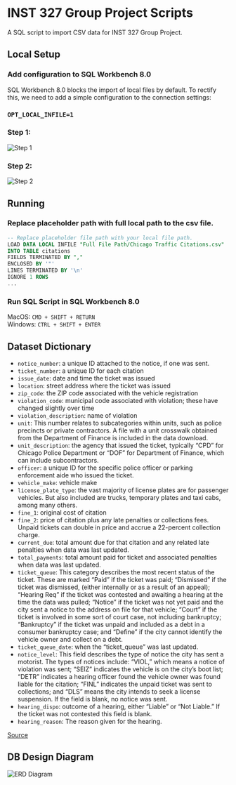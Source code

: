 # INST 327 Group Project Scripts
A SQL script to import CSV data for INST 327 Group Project.

## Local Setup 

### Add configuration to SQL Workbench 8.0

SQL Workbench 8.0 blocks the import of local files by default. To rectify this, we need to add a simple configuration to the connection settings: 

### `OPT_LOCAL_INFILE=1`

### Step 1:

![Step 1](https://inst-327-gp.s3.us-east-1.amazonaws.com/step+1.png "Step 1")

### Step 2:
![Step 2](https://inst-327-gp.s3.us-east-1.amazonaws.com/step+2.png "Step 2")

## Running 

### Replace placeholder path with full local path to the csv file.
```SQL
-- Replace placeholder file path with your local file path.
LOAD DATA LOCAL INFILE "Full File Path/Chicago Traffic Citations.csv"  -- <- File Path Here
INTO TABLE citations
FIELDS TERMINATED BY ","
ENCLOSED BY '"'
LINES TERMINATED BY '\n'
IGNORE 1 ROWS
...
```

### Run SQL Script in SQL Workbench 8.0

  MacOS: `CMD + SHIFT + RETURN`\
  Windows: `CTRL + SHIFT + ENTER`

## Dataset Dictionary 
* `notice_number`: a unique ID attached to the notice, if one was sent.
* `ticket_number`: a unique ID for each citation
* `issue_date`: date and time the ticket was issued
* `location`: street address where the ticket was issued
* `zip_code`: the ZIP code associated with the vehicle registration
* `violation_code`: municipal code associated with violation; these have changed slightly over time
* `violation_description`: name of violation
* `unit`: This number relates to subcategories within units, such as police precincts or private contractors. A file with a unit crosswalk obtained from the Department of Finance is included in the data download.
* `unit_description`: the agency that issued the ticket, typically “CPD” for Chicago Police Department or “DOF” for Department of Finance, which can include subcontractors.
* `officer`: a unique ID for the specific police officer or parking enforcement aide who issued the ticket.
* `vehicle_make`: vehicle make
* `license_plate_type`: the vast majority of license plates are for passenger vehicles. But also included are trucks, temporary plates and taxi cabs, among many others.
* `fine_1`: original cost of citation
* `fine_2`: price of citation plus any late penalties or collections fees. Unpaid tickets can double in price and accrue a 22-percent collection charge.
* `current_due`: total amount due for that citation and any related late penalties when data was last updated.
* `total_payments`: total amount paid for ticket and associated penalties when data was last updated.
* `ticket_queue`: This category describes the most recent status of the ticket. These are marked “Paid” if the ticket was paid; “Dismissed” if the ticket was dismissed, (either internally or as a result of an appeal); “Hearing Req” if the ticket was contested and awaiting a hearing at the time the data was pulled; “Notice” if the ticket was not yet paid and the city sent a notice to the address on file for that vehicle; “Court” if the ticket is involved in some sort of court case, not including bankruptcy; “Bankruptcy” if the ticket was unpaid and included as a debt in a consumer bankruptcy case; and “Define” if the city cannot identify the vehicle owner and collect on a debt.
* `ticket_queue_date`: when the “ticket_queue” was last updated.
* `notice_level`: This field describes the type of notice the city has sent a motorist. The types of notices include: “VIOL,” which means a notice of violation was sent; “SEIZ” indicates the vehicle is on the city’s boot list; “DETR” indicates a hearing officer found the vehicle owner was found liable for the citation; “FINL” indicates the unpaid ticket was sent to collections; and “DLS” means the city intends to seek a license suspension. If the field is blank, no notice was sent. 
* `hearing_dispo`: outcome of a hearing, either “Liable” or “Not Liable.” If the ticket was not contested this field is blank.
* `hearing_reason`: The reason given for the hearing.

[Source](https://github.com/propublica/il-tickets-notebooks/blob/master/README.md)

## DB Design Diagram 
![ERD Diagram](https://inst-327-gp.s3.us-east-1.amazonaws.com/ERD+Diagram.svg?)

